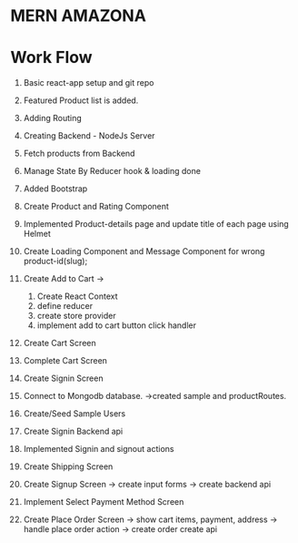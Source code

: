 # MERN AMAZONA

# Work Flow

1. Basic react-app setup and git repo
2. Featured Product list is added.
3. Adding Routing
4. Creating Backend - NodeJs Server
5. Fetch products from Backend
6. Manage State By Reducer hook & loading done
7. Added Bootstrap
8. Create Product and Rating Component
9. Implemented Product-details page and update title of each page using Helmet
10. Create Loading Component and Message Component for wrong product-id(slug);
11. Create Add to Cart ->
    1. Create React Context
    2. define reducer
    3. create store provider
    4. implement add to cart button click handler

12. Create Cart Screen
13. Complete Cart Screen
14. Create Signin Screen
15. Connect to Mongodb database.
    ->created sample and productRoutes.
16. Create/Seed Sample Users
17. Create Signin Backend api
18. Implemented Signin and signout actions
19. Create Shipping Screen
20. Create Signup Screen
    -> create input forms 
    -> create backend api
21. Implement Select Payment Method Screen
22. Create Place Order Screen
    -> show cart items, payment, address
    -> handle place order action
    -> create order create api